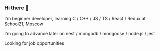 ### Hi there 👋

I'm beginner developer, learning C / C++ / JS / TS / React / Redux at School21, Moscow

I'm going to advance later on nest / mongodb / mongoose / node.js / jest

Looking for job opportunities
